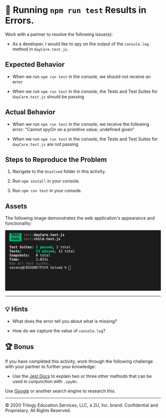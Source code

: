 # 🐛 Running `npm run test` Results in Errors.

Work with a partner to resolve the following issue(s):

* As a developer, I would like to spy on the output of the `console.log` method in `dayCare.test.js`.

## Expected Behavior

* When we run `npm run test` in the console, we should not receive an error

* When we run `npm run test` in the console, the Tests and Test Suites for `dayCare.test.js` should be passing

## Actual Behavior

* When we run `npm run test` in the console, we receive the following error: "Cannot spyOn on a primitive value; undefined given"

* When we run `npm run test` in the console, the Tests and Test Suites for `dayCare.test.js` are not passing

## Steps to Reproduce the Problem

1. Navigate to the `Unsolved` folder in this activity.

2. Run `npm install` in your console.

3. Run `npm run test` in your console.

## Assets

The following image demonstrates the web application's appearance and functionality:

![Tests and Test Suites are passing, no messages are logged in the console, and there are no errors](./images/pass-test.png)

---

## 💡 Hints

* What does the error tell you about what is missing?

* How do we capture the value of `console.log`?

## 🏆 Bonus

If you have completed this activity, work through the following challenge with your partner to further your knowledge:

* Use the [Jest Docs](https://jestjs.io/docs/en/jest-object#jestspyonobject-methodname) to explain two or three other methods that can be used in conjunction with `.spyOn`.

Use [Google](https://www.google.com) or another search engine to research this.

---
© 2020 Trilogy Education Services, LLC, a 2U, Inc. brand. Confidential and Proprietary. All Rights Reserved.